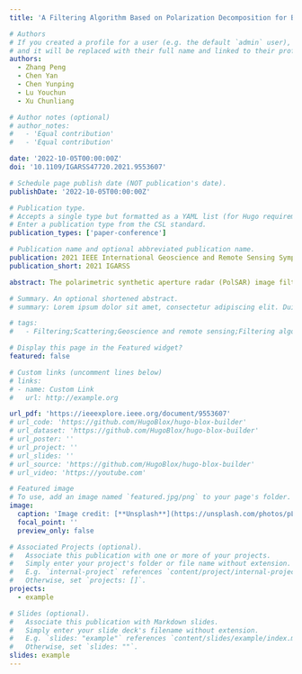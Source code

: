 ```yaml
---
title: 'A Filtering Algorithm Based on Polarization Decomposition for Better Preserving Polsar Image Scattering Features'

# Authors
# If you created a profile for a user (e.g. the default `admin` user), write the username (folder name) here
# and it will be replaced with their full name and linked to their profile.
authors:
  - Zhang Peng
  - Chen Yan
  - Chen Yunping
  - Lu Youchun
  - Xu Chunliang

# Author notes (optional)
# author_notes:
#   - 'Equal contribution'
#   - 'Equal contribution'

date: '2022-10-05T00:00:00Z'
doi: '10.1109/IGARSS47720.2021.9553607'

# Schedule page publish date (NOT publication's date).
publishDate: '2022-10-05T00:00:00Z'

# Publication type.
# Accepts a single type but formatted as a YAML list (for Hugo requirements).
# Enter a publication type from the CSL standard.
publication_types: ['paper-conference']

# Publication name and optional abbreviated publication name.
publication: 2021 IEEE International Geoscience and Remote Sensing Symposium IGARSS
publication_short: 2021 IGARSS

abstract: The polarimetric synthetic aperture radar (PolSAR) image filtering is an essential step before the quantitative inversion. However, the existing filtering algorithms often change the scattering features of the original PolSAR images. This leads to a performance decrease for the subsequent quantitative inversion. In order to combat such drawback, we adopted a novel filtering algorithm preceding the quantitative inversion. This algorithm adopted the idea of “classify first, filter later”. By utilizing the hybrid four-component polarization decomposition (HPD) method to pre-classify the pixels, and implementing non-local means lee (NLM-Lee) filtering only between the same ground object points, the scattering features are well-protected. The experiment results show that the proposed algorithm can not only effectively reduce the speckle and preserve the structural features of the image, but is far superior in preserving the scattering features of the images. Hence, when the PolSAR image filtering is carried out by the proposed algorithm, the performance of the quantitative inversion will be improved.

# Summary. An optional shortened abstract.
# summary: Lorem ipsum dolor sit amet, consectetur adipiscing elit. Duis posuere tellus ac convallis placerat. Proin tincidunt magna sed ex sollicitudin condimentum.

# tags:
#   - Filtering;Scattering;Geoscience and remote sensing;Filtering algorithms;Speckle;Image filtering;Polarimetric synthetic aperture radar;polarimetric synthetic aperture radar (PolSAR);filter;non-local means (NLM);polarization decomposition

# Display this page in the Featured widget?
featured: false

# Custom links (uncomment lines below)
# links:
# - name: Custom Link
#   url: http://example.org

url_pdf: 'https://ieeexplore.ieee.org/document/9553607'
# url_code: 'https://github.com/HugoBlox/hugo-blox-builder'
# url_dataset: 'https://github.com/HugoBlox/hugo-blox-builder'
# url_poster: ''
# url_project: ''
# url_slides: ''
# url_source: 'https://github.com/HugoBlox/hugo-blox-builder'
# url_video: 'https://youtube.com'

# Featured image
# To use, add an image named `featured.jpg/png` to your page's folder.
image:
  caption: 'Image credit: [**Unsplash**](https://unsplash.com/photos/pLCdAaMFLTE)'
  focal_point: ''
  preview_only: false

# Associated Projects (optional).
#   Associate this publication with one or more of your projects.
#   Simply enter your project's folder or file name without extension.
#   E.g. `internal-project` references `content/project/internal-project/index.md`.
#   Otherwise, set `projects: []`.
projects:
  - example

# Slides (optional).
#   Associate this publication with Markdown slides.
#   Simply enter your slide deck's filename without extension.
#   E.g. `slides: "example"` references `content/slides/example/index.md`.
#   Otherwise, set `slides: ""`.
slides: example
---
```


<!-- {{% callout note %}}
Click the _Cite_ button above to demo the feature to enable visitors to import publication metadata into their reference management software.
{{% /callout %}}

{{% callout note %}}
Create your slides in Markdown - click the _Slides_ button to check out the example.
{{% /callout %}} -->

<!-- Add the publication's **full text** or **supplementary notes** here. You can use rich formatting such as including [code, math, and images](https://docs.hugoblox.com/content/writing-markdown-latex/). -->
